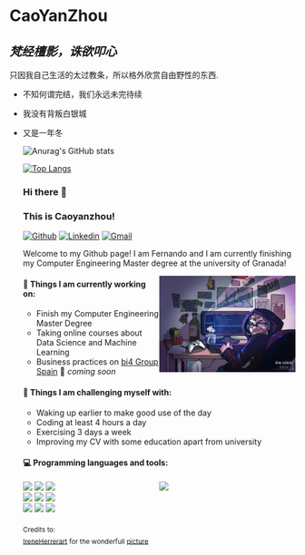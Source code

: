 # CaoYanZhou
## _梵经檀影，诛欲叩心_

只因我自己生活的太过教条，所以格外欣赏自由野性的东西.

- 不知何谓完结，我们永远未完待续

- 我没有背叛白银城

- 又是一年冬

  ![Anurag's GitHub stats](https://github-readme-stats.vercel.app/api?username=caoyanzhou&show_icons=true&theme=tokyonight)

  

  [![Top Langs](https://github-readme-stats.vercel.app/api/top-langs/?username=caoyanzhou)](https://github.com/anuraghazra/github-readme-stats)

  ### Hi there 👋 
  ### This is Caoyanzhou!

  [![Github](https://img.shields.io/badge/-Github-000?style=flat&logo=Github&logoColor=white)](https://github.com/caoyanzhou)
  [![Linkedin](https://img.shields.io/badge/-Twitter-blue?style=flat&logo=Twitter&logoColor=white)](https://twitter.com/caoyanzhou)
  [![Gmail](https://img.shields.io/badge/-Gmail-c14438?style=flat&logo=Gmail&logoColor=white)](mailto:cty1323204440@gmail.com)

  Welcome to my Github page! I am Fernando and I am currently finishing my Computer Engineering Master degree at the university of Granada!  

  <img align="right" alt="img" src="https://github.com/FernandoRoldan93/FernandoRoldan93/blob/master/cover_image.jpg" width="50%" height="auto" />


  #### 🌱 Things I am currently working on: 
  - Finish my Computer Engineering Master Degree  
  - Taking online courses about Data Science and Machine Learning 
  - Business practices on [bi4 Group Spain](https://github.com/bi4group) 🚀 *coming soon*

  #### :muscle: Things I am challenging myself with:
  - Waking up earlier to make good use of the day
  - Coding at least 4 hours a day
  - Exercising 3 days a week
  - Improving my CV with some education apart from university

  #### :computer: Programming languages and tools: 
  <p>
  	<img width="50%" align="right" src="https://github-readme-stats.vercel.app/api?username=FernandoRoldan93&show_icons=true&hide_border=true" />
  <code><img width="10%" src="https://www.vectorlogo.zone/logos/java/java-ar21.svg"></code>
  <code><img width="10%" src="https://www.vectorlogo.zone/logos/python/python-ar21.svg"></code>
  <code><img width="8%" src="https://www.vectorlogo.zone/logos/r-project/r-project-icon.svg"></code>
  <br />
  <code><img width="10%" src="https://www.vectorlogo.zone/logos/pocoo_flask/pocoo_flask-ar21.svg"></code>
  <code><img width="10%" src="https://www.vectorlogo.zone/logos/mysql/mysql-ar21.svg"></code>
  <code><img width="10%" src="https://www.vectorlogo.zone/logos/mongodb/mongodb-ar21.svg"></code>
  <br />
  <code><img width="10%" src="https://www.vectorlogo.zone/logos/apache_spark/apache_spark-ar21.svg"></code>
  <code><img width="10%" src="https://www.vectorlogo.zone/logos/apache_hadoop/apache_hadoop-ar21.svg"></code>
  <code><img width="10%" src="https://www.vectorlogo.zone/logos/git-scm/git-scm-ar21.svg"></code>
  </p>

  <sub>Credits to: <br/>[IreneHerrerart](https://www.artstation.com/ireneherrera) for the wonderfull [picture](https://github.com/FernandoRoldan93/FernandoRoldan93/blob/master/cover_image.jpg)</sub>

  
